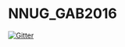 # NNUG_GAB2016

[![Gitter](https://badges.gitter.im/HenrikWM/NNUG_GAB2016.svg)](https://gitter.im/HenrikWM/NNUG_GAB2016?utm_source=badge&utm_medium=badge&utm_campaign=pr-badge&utm_content=badge)